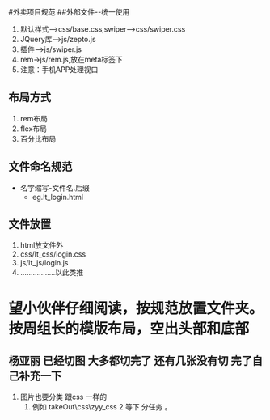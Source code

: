 #外卖项目规范
##外部文件--统一使用
1. 默认样式-->css/base.css,swiper-->css/swiper.css
2. JQuery库-->js/zepto.js
3. 插件-->js/swiper.js
4. rem->js/rem.js,放在meta标签下
5. 注意：手机APP处理视口
## 布局方式
1. rem布局
2. flex布局
3. 百分比布局
## 文件命名规范
* 名字缩写-文件名.后缀
  * eg.lt_login.html
## 文件放置
1. html放文件外
2. css/lt_css/login.css
3. js/lt_js/login.js
4. .................以此类推
# 望小伙伴仔细阅读，按规范放置文件夹。按周组长的模版布局，空出头部和底部

## 杨亚丽 已经切图 大多都切完了 还有几张没有切 完了自己补充一下 
 
1. 图片也要分类  跟css 一样的 
	1. 例如 takeOut\css\zyy_css
2  等下 分任务 。